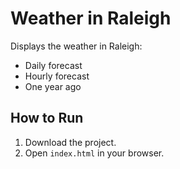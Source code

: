 # Weather in Raleigh

Displays the weather in Raleigh:
- Daily forecast  
- Hourly forecast  
- One year ago  

## How to Run
1. Download the project.  
2. Open `index.html` in your browser. 
